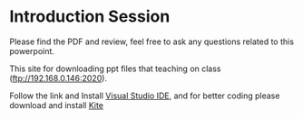 # Introduction Session

Please find the PDF and review, feel free to ask any questions related to this powerpoint. 

This site for downloading ppt files that teaching on class (ftp://192.168.0.146:2020). 

Follow the link and Install [Visual Studio IDE](https://visualstudio.microsoft.com/vs/), and for better coding please download and install [Kite](https://kite.com)


